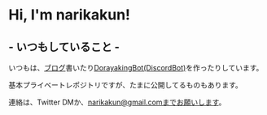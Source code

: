 # Hi, I'm narikakun!

## - いつもしていること -

いつもは、[ブログ](https://narikakun.net/)書いたり[DorayakingBot(DiscordBot)](https://discord.com/oauth2/authorize?client_id=508166063473688577&permissions=66321471&scope=bot)を作ったりしています。

基本プライベートレポジトリですが、たまに公開してるものもあります。

連絡は、Twitter DMか、narikakun@gmail.comまでお願いします。
